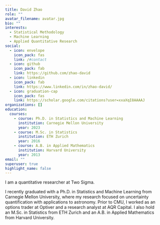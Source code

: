 ```yaml
---
title: David Zhao
role: ""
avatar_filename: avatar.jpg
bio: ""
interests:
  - Statistical Methodology
  - Machine Learning
  - Applied Quantitative Research
social:
  - icon: envelope
    icon_pack: fas
    link: /#contact
  - icon: github
    icon_pack: fab
    link: https://github.com/zhao-david
  - icon: linkedin
    icon_pack: fab
    link: https://www.linkedin.com/in/zhao-david/
  - icon: graduation-cap
    icon_pack: fas
    link: https://scholar.google.com/citations?user=xxaXqI8AAAAJ
organizations: []
education:
  courses:
    - course: Ph.D. in Statistics and Machine Learning
      institution: Carnegie Mellon University
      year: 2023
    - course: M.Sc. in Statistics
      institution: ETH Zurich
      year: 2016
    - course: A.B. in Applied Mathematics
      institution: Harvard University
      year: 2013
email: ""
superuser: true
highlight_name: false
---
```

I am a quantitative researcher at Two Sigma.

I recently graduated with a Ph.D. in Statistics and Machine Learning from Carnegie Mellon University, where my research focused on uncertainty quantification with applications to astronomy. Prior to CMU, I worked as an options trader at Optiver and a research analyst at AQR Capital. I also hold an M.Sc. in Statistics from ETH Zurich and an A.B. in Applied Mathematics from Harvard University. 
